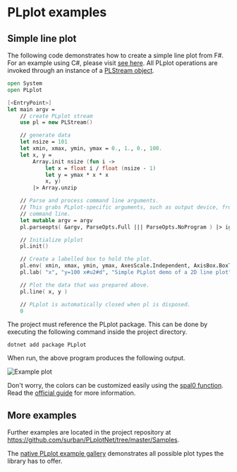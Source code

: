 # PLplot examples

## Simple line plot

The following code demonstrates how to create a simple line plot from F#.
For an example using C#, please visit [see here](https://github.com/surban/PLplotNet/blob/master/Samples/CSharp/SineWaves/Program.cs).
All PLplot operations are invoked through an instance of a [PLStream object](xref:PLplot.PLStream).

```fsharp
open System
open PLplot

[<EntryPoint>]
let main argv =
    // create PLplot stream
    use pl = new PLStream()

    // generate data
    let nsize = 101
    let xmin, xmax, ymin, ymax = 0., 1., 0., 100.
    let x, y =
        Array.init nsize (fun i ->
            let x = float i / float (nsize - 1)
            let y = ymax * x * x
            x, y)
        |> Array.unzip

    // Parse and process command line arguments.
    // This grabs PLplot-specific arguments, such as output device, from the
    // command line.
    let mutable argv = argv
    pl.parseopts( &argv, ParseOpts.Full ||| ParseOpts.NoProgram ) |> ignore

    // Initialize plplot
    pl.init()

    // Create a labelled box to hold the plot.
    pl.env( xmin, xmax, ymin, ymax, AxesScale.Independent, AxisBox.BoxTicksLabelsAxes )
    pl.lab( "x", "y=100 x#u2#d", "Simple PLplot demo of a 2D line plot" )

    // Plot the data that was prepared above.
    pl.line( x, y )

    // PLplot is automatically closed when pl is disposed.
    0
```

The project must reference the PLplot package.
This can be done by executing the following command inside the project directory.

```dotnet add package PLplot```

When run, the above program produces the following output.

![Example plot](images/00.png)

Don't worry, the colors can be customized easily using the [spal0 function](xref:PLplot.PLStream.spal0*).
Read the [official guide](http://plplot.sourceforge.net/docbook-manual/plplot-html-5.13.0/color.html) for more information.

## More examples

Further examples are located in the project repository at <https://github.com/surban/PLplotNet/tree/master/Samples>.

The [native PLplot example gallery](http://plplot.sourceforge.net/examples.php) demonstrates all possible plot types the library has to offer.


